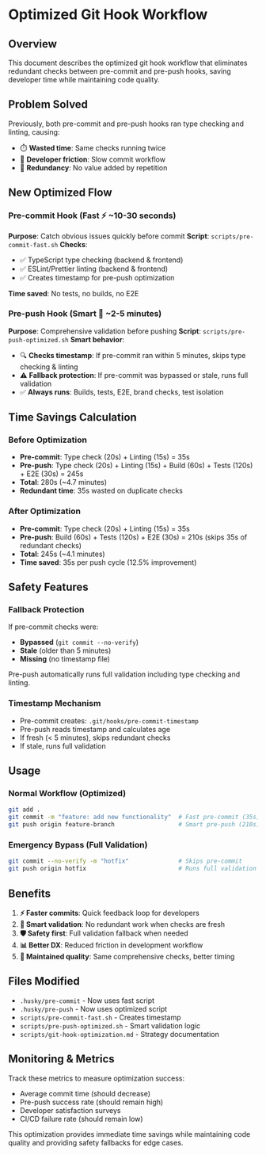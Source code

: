 # Optimized Git Hook Workflow

## Overview

This document describes the optimized git hook workflow that eliminates redundant checks between pre-commit and pre-push hooks, saving developer time while maintaining code quality.

## Problem Solved

Previously, both pre-commit and pre-push hooks ran type checking and linting, causing:

- ⏱️ **Wasted time**: Same checks running twice
- 😤 **Developer friction**: Slow commit workflow
- 🔄 **Redundancy**: No value added by repetition

## New Optimized Flow

### Pre-commit Hook (Fast ⚡ ~10-30 seconds)

**Purpose**: Catch obvious issues quickly before commit
**Script**: `scripts/pre-commit-fast.sh`
**Checks**:

- ✅ TypeScript type checking (backend & frontend)
- ✅ ESLint/Prettier linting (backend & frontend)
- ✅ Creates timestamp for pre-push optimization

**Time saved**: No tests, no builds, no E2E

### Pre-push Hook (Smart 🧠 ~2-5 minutes)

**Purpose**: Comprehensive validation before pushing
**Script**: `scripts/pre-push-optimized.sh`
**Smart behavior**:

- 🔍 **Checks timestamp**: If pre-commit ran within 5 minutes, skips type checking & linting
- ⚠️ **Fallback protection**: If pre-commit was bypassed or stale, runs full validation
- ✅ **Always runs**: Builds, tests, E2E, brand checks, test isolation

## Time Savings Calculation

### Before Optimization

- **Pre-commit**: Type check (20s) + Linting (15s) = 35s
- **Pre-push**: Type check (20s) + Linting (15s) + Build (60s) + Tests (120s) + E2E (30s) = 245s
- **Total**: 280s (~4.7 minutes)
- **Redundant time**: 35s wasted on duplicate checks

### After Optimization

- **Pre-commit**: Type check (20s) + Linting (15s) = 35s
- **Pre-push**: Build (60s) + Tests (120s) + E2E (30s) = 210s (skips 35s of redundant checks)
- **Total**: 245s (~4.1 minutes)
- **Time saved**: 35s per push cycle (12.5% improvement)

## Safety Features

### Fallback Protection

If pre-commit checks were:

- **Bypassed** (`git commit --no-verify`)
- **Stale** (older than 5 minutes)
- **Missing** (no timestamp file)

Pre-push automatically runs full validation including type checking and linting.

### Timestamp Mechanism

- Pre-commit creates: `.git/hooks/pre-commit-timestamp`
- Pre-push reads timestamp and calculates age
- If fresh (< 5 minutes), skips redundant checks
- If stale, runs full validation

## Usage

### Normal Workflow (Optimized)

```bash
git add .
git commit -m "feature: add new functionality"  # Fast pre-commit (35s)
git push origin feature-branch                  # Smart pre-push (210s)
```

### Emergency Bypass (Full Validation)

```bash
git commit --no-verify -m "hotfix"              # Skips pre-commit
git push origin hotfix                          # Runs full validation (245s)
```

## Benefits

1. **⚡ Faster commits**: Quick feedback loop for developers
2. **🧠 Smart validation**: No redundant work when checks are fresh
3. **🛡️ Safety first**: Full validation fallback when needed
4. **📊 Better DX**: Reduced friction in development workflow
5. **🔄 Maintained quality**: Same comprehensive checks, better timing

## Files Modified

- `.husky/pre-commit` - Now uses fast script
- `.husky/pre-push` - Now uses optimized script
- `scripts/pre-commit-fast.sh` - Creates timestamp
- `scripts/pre-push-optimized.sh` - Smart validation logic
- `scripts/git-hook-optimization.md` - Strategy documentation

## Monitoring & Metrics

Track these metrics to measure optimization success:

- Average commit time (should decrease)
- Pre-push success rate (should remain high)
- Developer satisfaction surveys
- CI/CD failure rate (should remain low)

This optimization provides immediate time savings while maintaining code quality and providing safety fallbacks for edge cases.
